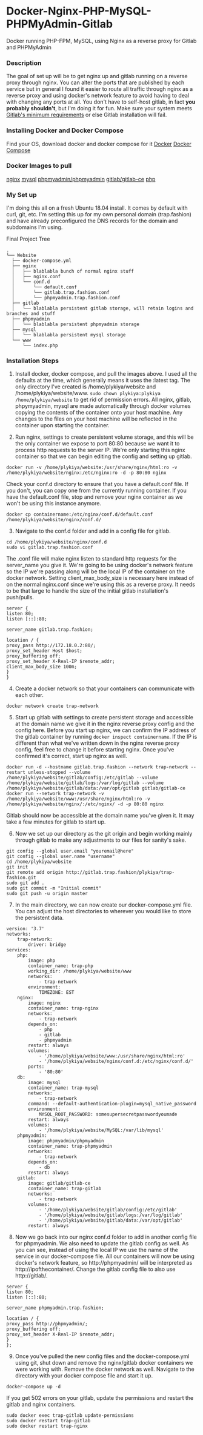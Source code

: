 # Docker-Nginx-PHP-MySQL-PHPMyAdmin-Gitlab
Docker running PHP-FPM, MySQL, using Nginx as a reverse proxy for Gitlab and PHPMyAdmin

### Description
The goal of set up will be to get nginx up and gitlab running on a reverse proxy through nginx. You can alter the ports that are published by each service but in general I found it easier to route all traffic through nginx as a reverse proxy and using docker's network feature to avoid having to deal with changing any ports at all. You don't have to self-host gitlab, in fact **you probably shouldn't**, but I'm doing it for fun. Make sure your system meets [Gitlab's minimum requirements](https://docs.gitlab.com/ee/install/requirements.html) or else Gitlab installation will fail. 

### Installing Docker and Docker Compose
Find your OS, download docker and docker compose for it
[Docker](https://docs.docker.com/install/)
[Docker Compose](https://docs.docker.com/compose/install/)

### Docker Images to pull
[nginx](https://hub.docker.com/_/nginx/)
[mysql](https://hub.docker.com/_/mysql/)
[phpmyadmin/phpmyadmin](https://hub.docker.com/r/phpmyadmin/phpmyadmin/)
[gitlab/gitlab-ce](https://hub.docker.com/r/gitlab/gitlab-ce/)
[php](https://hub.docker.com/_/php)

### My Set up
I'm doing this all on a fresh Ubuntu 18.04 install. It comes by default with curl, git, etc.
I'm setting this up for my own personal domain (trap.fashion) and have already preconfigured the DNS records for the domain and subdomains I'm using. 

Final Project Tree
```
.
└── Website
  ├── docker-compose.yml
  ├── nginx
  │   ├── blablabla bunch of normal nginx stuff  
  │   ├── nginx.conf
  │   └── conf.d
  │       └── default.conf
  │       └── gitlab.trap.fashion.conf
  │       └── phpmyadmin.trap.fashion.conf
  ├── gitlab
  │   └── blablabla persistent gitlab storage, will retain logins and branches and stuff
  ├── phpmyadmin
  │   └── blablabla persistent phpmyadmin storage
  ├── mysql
  │   └── blablabla persistent mysql storage
  └── www
      └── index.php
```
### Installation Steps

1. Install docker, docker compose, and pull the images above. I used all the defaults at the time, which generally means it uses the :latest tag. The only directory I've created is /home/plykiya/website and /home/plykiya/website/www. ``sudo chown plykiya:plykiya /home/plykiya/website`` to get rid of permission errors. All nginx, gitlab, phpymyadmin, mysql are made automatically through docker volumes copying the contents of the container onto your host machine. Any changes to the files on your host machine will be reflected in the container upon starting the container.

2. Run nginx, settings to create persistent volume storage, and this will be the only container we expose to port 80:80 because we want it to process http requests to the server IP. We're only starting this nginx container so that we can begin editing the config and setting up gitlab. 
```
docker run -v /home/plykiya/website:/usr/share/nginx/html:ro -v /home/plykiya/website/nginx:/etc/nginx:ro -d -p 80:80 nginx
```
Check your conf.d directory to ensure that you have a default.conf file. If you don't, you can copy one from the currently running container. If you have the default.conf file, stop and remove your nginx container as we won't be using this instance anymore.
```
docker cp containername:/etc/nginx/conf.d/default.conf /home/plykiya/website/nginx/conf.d/
```

3. Navigate to the conf.d folder and add in a config file for gitlab.
```
cd /home/plykiya/website/nginx/conf.d
sudo vi gitlab.trap.fashion.conf
```
The .conf file will make nginx listen to standard http requests for the server_name you give it. We're going to be using docker's network feature so the IP we're passing along will be the local IP of the container on the docker network. Setting client_max_body_size is necessary here instead of on the normal nginx.conf since we're using this as a reverse proxy. It needs to be that large to handle the size of the initial gitlab installation's push/pulls.
```
server {
listen 80;
listen [::]:80;

server_name gitlab.trap.fashion;

location / {
proxy_pass http://172.18.0.2:80/;
proxy_set_header Host $host;
proxy_buffering off;
proxy_set_header X-Real-IP $remote_addr;
client_max_body_size 100m;
}
}
```

4. Create a docker network so that your containers can communicate with each other.
```
docker network create trap-network
```

5. Start up gitlab with settings to create persistent storage and accessible at the domain name we give it in the nginx reverse proxy config and the config here. Before you start up nginx, we can confirm the IP address of the gitlab container by running ``docker inspect containername``. If the IP is different than what we've written down in the nginx reverse proxy config, feel free to change it before starting nginx. Once you've confirmed it's correct, start up nginx as well. 
```
docker run -d --hostname gitlab.trap.fashion --network trap-network --restart unless-stopped --volume /home/plykiya/website/gitlab/config:/etc/gitlab --volume /home/plykiya/website/gitlab/logs:/var/log/gitlab --volume /home/plykiya/website/gitlab/data:/var/opt/gitlab gitlab/gitlab-ce
docker run --network trap-network -v /home/plykiya/website/www:/usr/share/nginx/html:ro -v /home/plykiya/website/nginx/:/etc/nginx/ -d -p 80:80 nginx
```
Gitlab should now be accessible at the domain name you've given it. It may take a few minutes for gitlab to start up. 

6. Now we set up our directory as the git origin and begin working mainly through gitlab to make any adjustments to our files for sanity's sake.
```
git config --global user.email "youremail@here"
git config --global user.name "username"
cd /home/plykiya/website
git init
git remote add origin http://gitlab.trap.fashion/plykiya/trap-fashion.git
sudo git add .
sudo git commit -m "Initial commit"
sudo git push -u origin master
```

7. In the main directory, we can now create our docker-compose.yml file. You can adjust the host directories to wherever you would like to store the persistent data. 
```
version: '3.7'
networks:
    trap-network:
        driver: bridge
services:
    php:
        image: php
        container_name: trap-php
        working_dir: /home/plykiya/website/www
        networks:
            - trap-network
        environment:
            TIMEZONE: EST
    nginx:
        image: nginx
        container_name: trap-nginx
        networks:
            - trap-network
        depends_on:
            - php
            - gitlab
            - phpmyadmin
        restart: always
        volumes:
            - '/home/plykiya/website/www:/usr/share/nginx/html:ro'
            - '/home/plykiya/website/nginx/conf.d:/etc/nginx/conf.d/'
        ports:
            - '80:80'
    db:
        image: mysql
        container_name: trap-mysql
        networks:
            - trap-network
        command: --default-authentication-plugin=mysql_native_password
        environment:
            MYSQL_ROOT_PASSWORD: somesupersecretpasswordyoumade
        restart: always
        volumes:
            - '/home/plykiya/website/MySQL:/var/lib/mysql'
    phpmyadmin:
        image: phpmyadmin/phpmyadmin
        container_name: trap-phpmyadmin
        networks:
            - trap-network
        depends_on:
            - db
        restart: always
    gitlab:
        image: gitlab/gitlab-ce
        container_name: trap-gitlab
        networks:
            - trap-network
        volumes:
            - '/home/plykiya/website/gitlab/config:/etc/gitlab'
            - '/home/plykiya/website/gitlab/logs:/var/log/gitlab'
            - '/home/plykiya/website/gitlab/data:/var/opt/gitlab'
        restart: always
```

8. Now we go back into our nginx conf.d folder to add in another config file for phpmyadmin. We also need to update the gitlab config as well. As you can see, instead of using the local IP we use the name of the service in our docker-compose file. All our containers will now be using docker's network feature, so http://phpmyadmin/ will be interpreted as http://ipofthecontainer/. Change the gitlab config file to also use http://gitlab/.
```
server {
listen 80;
listen [::]:80;

server_name phpmyadmin.trap.fashion;

location / {
proxy_pass http://phpmyadmin/;
proxy_buffering off;
proxy_set_header X-Real-IP $remote_addr;
}
};
```

9. Once you've pulled the new config files and the docker-compose.yml using git, shut down and remove the nginx/gitlab docker containers we were working with. Remove the docker network as well. Navigate to the directory with your docker compose file and start it up.
```
docker-compose up -d
```
If you get 502 errors on your gitlab, update the permissions and restart the gitlab and nginx containers.
```
sudo docker exec trap-gitlab update-permissions
sudo docker restart trap-gitlab
sudo docker restart trap-nginx
```
